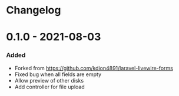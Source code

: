 # Changelog

# 0.1.0 - 2021-08-03

### Added
- Forked from https://github.com/kdion4891/laravel-livewire-forms
- Fixed bug when all fields are empty
- Allow preview of other disks
- Add controller for file upload
